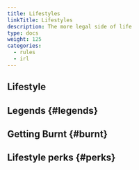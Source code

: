 ```yaml
---
title: Lifestyles
linkTitle: Lifestyles
description: The more legal side of life
type: docs
weight: 125
categories:
  - rules
  - irl
---
```



## Lifestyle


## Legends {#legends}


## Getting Burnt {#burnt}


## Lifestyle perks {#perks}



